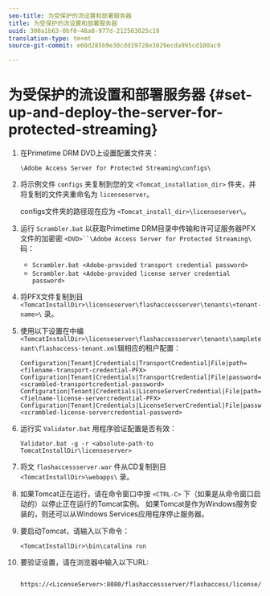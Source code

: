 ```yaml
---
seo-title: 为受保护的流设置和部署服务器
title: 为受保护的流设置和部署服务器
uuid: 300a1b63-0bf0-48a8-977d-212563025c19
translation-type: tm+mt
source-git-commit: e60d285b9e30cdd19728e3029ecda995cd100ac9

---
```



# 为受保护的流设置和部署服务器 {#set-up-and-deploy-the-server-for-protected-streaming}

1. 在Primetime DRM DVD上设置配置文件夹：

   `\Adobe Access Server for Protected Streaming\configs\`
1. 将示例文件 `configs` 夹复制到您的文 `<Tomcat_installation_dir>` 件夹，并将复制的文件夹重命名为 `licenseserver`。

   configs文件夹的路径现在应为 `<Tomcat_install_dir>\licenseserver\`。
1. 运行 `Scrambler.bat` 以获取Primetime DRM目录中传输和许可证服务器PFX文件的加密密 `<DVD>``\Adobe Access Server for Protected Streaming\` 码：

   * `Scrambler.bat <Adobe-provided transport credential password>`
   * `Scrambler.bat <Adobe-provided license server credential password>`

1. 将PFX文件复制到目 `<TomcatInstallDir>\licenseserver\flashaccessserver\tenants\<tenant-name>\` 录。
1. 使用以下设置在中编 `<TomcatInstallDir>\licenseserver\flashaccessserver\tenants\sampletenant\flashaccess-tenant.xml`辑相应的租户配置：

   ```
   Configuration|Tenant|Credentials|TransportCredential|File|path=<filename-transport-credential-PFX> 
   Configuration|Tenant|Credentials|TransportCredential|File|password=<scrambled-transportcredential-password> 
   Configuration|Tenant|Credentials|LicenseServerCredential|File|path=<fielname-license-servercredential-PFX> 
   Configuration|Tenant|Credentials|LicenseServerCredential|File|password=<scrambled-license-servercredential-password>
   ```

1. 运行实 `Validator.bat` 用程序验证配置是否有效：

   ```
   Validator.bat -g -r <absolute-path-to TomcatInstallDir\licenseserver>
   ```

1. 将文 `flashaccessserver.war` 件从CD复制到目 `<TomcatInstallDir>\webapps\` 录。
1. 如果Tomcat正在运行，请在命令窗口中按 `<CTRL-C>` 下（如果是从命令窗口启动的）以停止正在运行的Tomcat实例。 如果Tomcat是作为Windows服务安装的，则还可以从Windows Services应用程序停止服务器。
1. 要启动Tomcat，请输入以下命令：

   ```
   <TomcatInstallDir>\bin\catalina run
   ```

1. 要验证设置，请在浏览器中输入以下URL:

   ```
    https://<LicenseServer>:8080/flashaccessserver/flashaccess/license/v2
   ```
